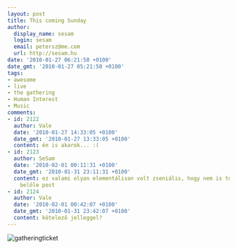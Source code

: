 ```yaml
---
layout: post
title: This coming Sunday
author:
  display_name: sesam
  login: sesam
  email: petersz@me.com
  url: http://sesam.hu
date: '2010-01-27 06:21:50 +0100'
date_gmt: '2010-01-27 05:21:50 +0100'
tags:
- awesome
- live
- the gathering
- Human Interest
- Music
comments:
- id: 2122
  author: Vale
  date: '2010-01-27 14:33:05 +0100'
  date_gmt: '2010-01-27 13:33:05 +0100'
  content: én is akarok... :(
- id: 2123
  author: SeSam
  date: '2010-02-01 00:11:31 +0100'
  date_gmt: '2010-01-31 23:11:31 +0100'
  content: ez valami olyan elementálisan volt zseniális, hogy nem is tudom, hogy lesz
    belőle post
- id: 2124
  author: Vale
  date: '2010-02-01 00:42:07 +0100'
  date_gmt: '2010-01-31 23:42:07 +0100'
  content: kötelező jelleggel?
---
```


![gatheringticket](http://img.skitch.com/20100126-ek3xn7at1n4xgxeprtx71k2s6f.jpg)
